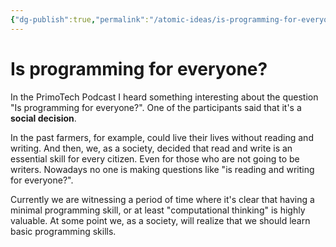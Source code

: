 ```yaml
---
{"dg-publish":true,"permalink":"/atomic-ideas/is-programming-for-everyone/","dgHomeLink":true,"dgPassFrontmatter":false}
---
```


# Is programming for everyone?

In the PrimoTech Podcast I heard something interesting about the question "Is programming for everyone?". One of the participants said that it's a **social decision**.

In the past farmers, for example, could live their lives without reading and writing. And then, we, as a society, decided that read and write is an essential skill for every citizen. Even for those who are not going to be writers. Nowadays no one is making questions like "is reading and writing for everyone?".

Currently we are witnessing a period of time where it's clear that having a minimal programming skill, or at least "computational thinking" is highly valuable. At some point we, as a society, will realize that we should learn basic programming skills.
